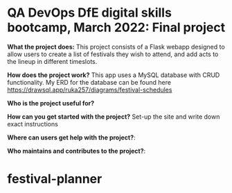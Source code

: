 # QA DevOps DfE digital skills bootcamp, March 2022: Final project

<p> <strong>What the project does:</strong> This project consists of a Flask webapp designed to allow users to create a list of festivals they wish to attend, and add acts to the lineup in different timeslots.</p>


<strong>How does the project work?</strong> This app uses a MySQL database with CRUD functionality. My ERD for the database can be found here https://drawsql.app/ruka257/diagrams/festival-schedules

<strong>Who is the project useful for?</strong> 

<strong>How can you get started with the project?</strong>  Set-up the site and write down exact instructions

<strong>Where can users get help with the project?</strong>:

<strong>Who maintains and contributes to the project?</strong>:
# festival-planner

